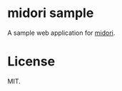 # midori sample

A sample web application for [midori](https://github.com/midori-rb/midori.rb).


# License

MIT.
